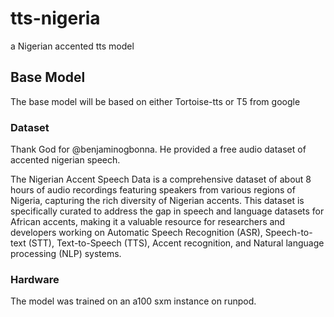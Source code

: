# tts-nigeria
a Nigerian accented tts model


## Base Model
The base model will be based on either Tortoise-tts or T5 from google


### Dataset
Thank God for @benjaminogbonna. He provided a free audio dataset of accented nigerian speech.

The Nigerian Accent Speech Data is a comprehensive dataset of about 8 hours of audio recordings featuring speakers from various regions of Nigeria, capturing the rich diversity of Nigerian accents. This dataset is specifically curated to address the gap in speech and language datasets for African accents, making it a valuable resource for researchers and developers working on Automatic Speech Recognition (ASR), Speech-to-text (STT), Text-to-Speech (TTS), Accent recognition, and Natural language processing (NLP) systems.


### Hardware
The model was trained on an a100 sxm instance on runpod.

